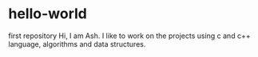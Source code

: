 # hello-world
first repository
Hi, I am Ash.
I like to work on the projects using c and c++ language, algorithms and data structures.
